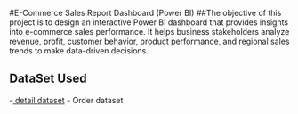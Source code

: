 #E-Commerce Sales Report Dashboard (Power BI)
##The objective of this project is to design an interactive Power BI dashboard that provides insights into e-commerce sales performance.
It helps business stakeholders analyze revenue, profit, customer behavior, product performance, and regional sales trends to make data-driven decisions.

## DataSet Used
-<a href="https://github.com/karankkumar123456/Data-Analysis-Dashboard/blob/main/Details.csv"> detail dataset</a>
-<a hred=" https://github.com/karankkumar123456/Data-Analysis-Dashboard/blob/main/Orders.csv"> Order dataset</a>
